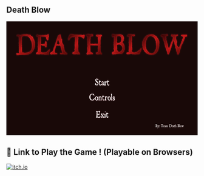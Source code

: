 ## Death Blow
<img src="Images/titlescreen.png"  width="600" height="300">

## 🔗 Link to Play the Game ! (Playable on Browsers)
[![itch.io](https://img.shields.io/badge/Itch.io-FA5C5C?style=for-the-badge&logo=itchdotio&logoColor=white)](https://wakamoli.itch.io/death-blow)





